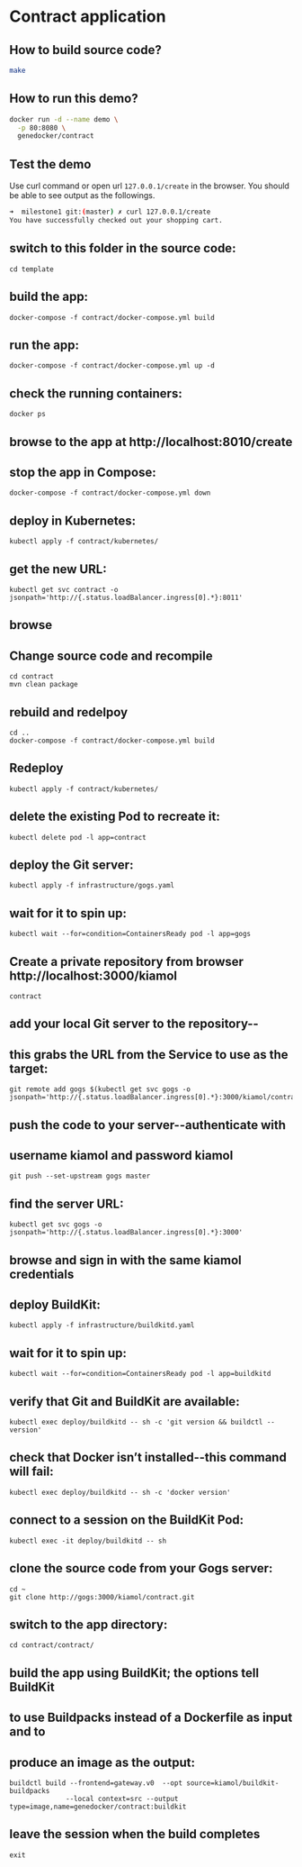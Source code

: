 # Contract application

## How to build source code?

```bash
make
```

## How to run this demo?

```bash
docker run -d --name demo \
  -p 80:8080 \
  genedocker/contract
```

## Test the demo

Use curl command or open url ```127.0.0.1/create``` in the browser. You should be able to see output as the followings.

```bash
➜  milestone1 git:(master) ✗ curl 127.0.0.1/create
You have successfully checked out your shopping cart.
```

## switch to this folder in the source code:
```
cd template
```

## build the app:
```
docker-compose -f contract/docker-compose.yml build
```

## run the app:
```
docker-compose -f contract/docker-compose.yml up -d
```

## check the running  containers:
```
docker ps
```

## browse to the app at http://localhost:8010/create

## stop the app in Compose:
```
docker-compose -f contract/docker-compose.yml down
```

## deploy in Kubernetes:
```
kubectl apply -f contract/kubernetes/
```

## get the new URL:
```
kubectl get svc contract -o jsonpath='http://{.status.loadBalancer.ingress[0].*}:8011'
```

## browse

## Change source code and recompile
```
cd contract
mvn clean package
```

## rebuild and redelpoy
```
cd ..
docker-compose -f contract/docker-compose.yml build
```

## Redeploy
```
kubectl apply -f contract/kubernetes/
```

## delete the existing Pod to recreate it:
```
kubectl delete pod -l app=contract
```

## deploy the Git server:
```
kubectl apply -f infrastructure/gogs.yaml
```

## wait for it to spin up:
```
kubectl wait --for=condition=ContainersReady pod -l app=gogs
```

## Create a private repository from browser http://localhost:3000/kiamol
```
contract
```

## add your local Git server to the repository--
## this grabs the URL from the Service to use as the target:
```
git remote add gogs $(kubectl get svc gogs -o jsonpath='http://{.status.loadBalancer.ingress[0].*}:3000/kiamol/contract.git')
```

## push the code to your server--authenticate with 
## username kiamol and password kiamol 
```
git push --set-upstream gogs master
```

## find the server URL:
```
kubectl get svc gogs -o jsonpath='http://{.status.loadBalancer.ingress[0].*}:3000'
```

## browse and sign in with the same kiamol credentials

## deploy BuildKit:
```
kubectl apply -f infrastructure/buildkitd.yaml
```

## wait for it to spin up:
```
kubectl wait --for=condition=ContainersReady pod -l app=buildkitd
```

## verify that Git and BuildKit are available:
```
kubectl exec deploy/buildkitd -- sh -c 'git version && buildctl --version'
```

## check that Docker isn’t installed--this command will fail:
```
kubectl exec deploy/buildkitd -- sh -c 'docker version'
```

## connect to a session on the BuildKit Pod:
```
kubectl exec -it deploy/buildkitd -- sh
```

## clone the source code from your Gogs server:
```
cd ~
git clone http://gogs:3000/kiamol/contract.git
```

## switch to the app directory:

```
cd contract/contract/
```

## build the app using BuildKit; the options tell BuildKit
## to use Buildpacks instead of a Dockerfile as input and to 
## produce an image as the output:
```
buildctl build --frontend=gateway.v0  --opt source=kiamol/buildkit-buildpacks
              --local context=src --output type=image,name=genedocker/contract:buildkit
```

## leave the session when the build completes
```
exit
```